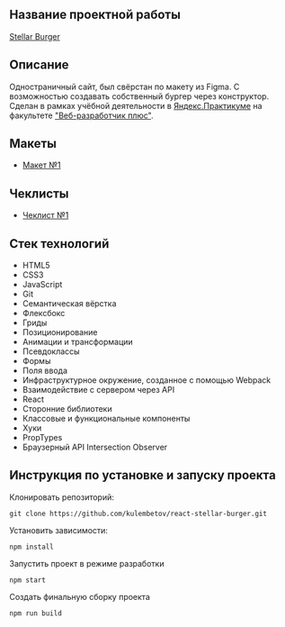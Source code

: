 ## Название проектной работы
[Stellar Burger](https://kulembetov.github.io/react-stellar-burger)

## Описание
Одностраничный сайт, был свёрстан по макету из Figma. С возможностью создавать собственный бургер через конструктор. Сделан в рамках учёбной деятельности в [Яндекс.Практикуме](https://practicum.yandex.ru) на факультете ["Веб-разработчик плюс"](https://practicum.yandex.ru/web-plus).

## Макеты
* [Макет №1](https://www.figma.com/file/ocw9a6hNGeAejl4F3G9fp8/React-_-%D0%9F%D1%80%D0%BE%D0%B5%D0%BA%D1%82%D0%BD%D1%8B%D0%B5-%D0%B7%D0%B0%D0%B4%D0%B0%D1%87%D0%B8-(3-%D0%BC%D0%B5%D1%81%D1%8F%D1%86%D0%B0)_external_link?node-id=2974:2989)
## Чеклисты
* [Чеклист №1](https://code.s3.yandex.net/web-plus/checklists/checklist_pdf/checklist_7.pdf)

## Стек технологий
* HTML5
* CSS3
* JavaScript
* Git
* Семантическая вёрстка
* Флексбокс
* Гриды
* Позиционирование
* Анимации и трансформации
* Псевдоклассы
* Формы
* Поля ввода
* Инфраструктурное окружение, созданное с помощью Webpack
* Взаимодействие с сервером через API
* React
* Сторонние библиотеки
* Классовые и функциональные компоненты
* Хуки
* PropTypes
* Браузерный API Intersection Observer

## Инструкция по установке и запуску проекта

Клонировать репозиторий:

```
git clone https://github.com/kulembetov/react-stellar-burger.git
```

Установить зависимости:

```
npm install
```

Запустить проект в режиме разработки

```
npm start
```

Создать финальную сборку проекта

```
npm run build